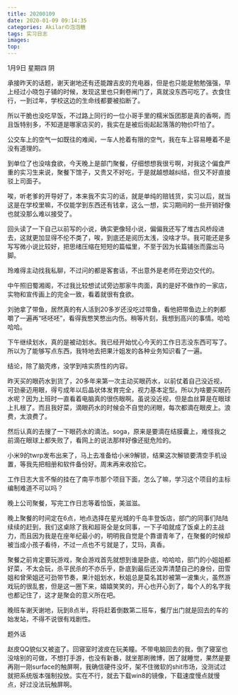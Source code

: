 ```yaml
---
title: 20200109
date: 2020-01-09 09:14:35
categories: Akilarの泡泡糖
tags: 实习日志
images:
top:
---
```

1月9日 星期四 阴

承接昨天的话题，谢天谢地还有还能蹭吉皮的充电器，但是也只能是勉勉强强，早上经过小晓包子铺的时候，发现这里也只剩卷闸门了，真就没东西可吃了。衣食住行，一到过年，学校这边的生命线都要被掐断了。

所以干脆也没吃早饭，不过路上同行的一位小哥手里的糯米饭团那是真的香啊，而且饭特别多，不知道是哪家店买的，我实在是被后街起起落落的物价吓怕了。

公交车上的空气一如既往的难闻，一车人抢着有限的空气，我在车上容易睡着不是没有道理的。

到单位了也没啥食欲，今天晚上是部门聚餐，仔细想想我很亏啊，对我这个偏食严重的实习生来说，聚餐下馆子，又贵又不好吃，于是就越想越纠结，但又不好直接驳上司面子。

唉，听老爹的开导好了，本来我不实习的话，就是单纯的赔钱货，实习以后，就当这是在学校里嘛，不仅能学到东西还有钱拿，这么一想，实习期间的一些开销好像也就没那么难以接受了。

回头读了一下自己以前写的小说，确实更像轻小说，偏偏我还写了堆古风桥段进去，这就更加显得不伦不类了，唉，到底还是阅历太浅，没啥才华。我可能还是多写写微小说比较好，把思绪压缩在短短的篇幅里，不至于因为长篇铺张而露出马脚。

玲难得主动找我私聊，不过问的都是客套话，不出意外是老师在旁边交代的。

中午照旧蜀湘阁，不过我比较想试试旁边那家牛肉面，真的是好不做作的一家店，实物和宣传画上的完全一致，看着就很有食欲。

刘驰拿了带鱼，居然真的有人活到20多岁还没吃过带鱼，看他把带鱼边上的刺都嚼了一遍再“呸呸呸”，看得我憋笑憋出内伤。稍等片刻，我想到高兴的事情。哈哈哈哈。

下午继续划水，真的是被动划水。我已经开始忧心今天的工作日志没东西可写了。所以为了能够写点东西，我特地去把果汁姐发的各种业务知识看了一遍。

结论，除了脑壳疼，没学到啥实质性的内容。

昨天买的眼药水到货了，20多年来第一次主动买眼药水，以前仗着自己没近视，可劲豪迈用眼，得亏成年以后晶状体发育完全，视力基本定型。所以为啥要买眼药水呢？因为上班时一直看着电脑真的很伤眼啊。虽说没近视，但是血丝算是在眼球上扎根了。而且我好菜，滴眼药水的时候会不自觉的闭眼，每次都滴在眼皮上。浪费，太浪费了。

然后认真的去搜了一下眼药水的滴法。soga，原来是要滴在结膜囊上，难怪我之前滴在眼球上都失败了，看网上的说法那样好像还挺危险的。

小米9的twrp发布出来了，马上去准备给小米9解锁，结果这次解锁要清空手机设置，等我先把相册和软件备份好。周末再来收拾它。

工作日志大言不惭的挂在了南平市那个项目下面，怎么了嘛，学习这个项目的主标编制难道不可以吗？

晚上公司聚餐，写完工作日志等着恰饭，美滋滋。

晚上聚餐的时间定在6点，地点选择在星光城的千岛丰登饭店，部门的同事们陆陆续续的赶到，我们这桌除了我和超哥全是女同事，一下子咱就成了饭桌上的主战力，而且因为我是在座年纪最小的，明明我自觉是个靠谱青年了，在聚餐的时候却被当成小孩子看待，不过一点也不亏就是了，艾玛，真香。

聚餐之前肯定要玩游戏，聚会游戏首先就想到谁是卧底，哈哈哈，部门的小姐姐都好菜，不太会玩，杀平民杀的不亦乐乎，卧底到最后还没弄清楚自己的身份，田雪姐和曾荣姐还可劲带节奏，果汁姐划水，秋姐总是莫名其妙被第一波集火，虽然游戏玩的很乱套，但是这一圈下来，嬉嬉笑笑的，开心也开心到了，每个人的名字我也都记住了，这才是聚会的意义所在吧。

晚班车谢天谢地，玩到8点半，将将赶着倒数第二班车，餐厅出门就是回去的车的始发站，不得不说很有戏剧性。

题外话

赵皮QQ貌似又被盗了。回寝室时波皮在玩美瞳。不带电脑回去的我，倒了寝室也没啥别的可做，不想打手游，也没有新番，就坐那刷微博，困了就睡觉，果然是要再刚一刚surface的触屏啊，我确信硬件没坏，架不住微软的shit市场，没测试过就把系统版本强制投放。实在不行，就去下载win8的镜像，下载速度慢点就慢点，好过没法玩触屏啊。
